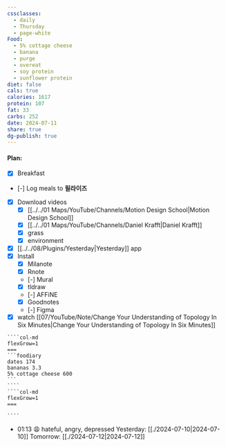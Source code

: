 ```yaml
---
cssclasses:
  - daily
  - Thursday
  - page-white
Food:
  - 5% cottage cheese
  - banana
  - purge
  - overeat
  - soy protein
  - sunflower protein
diet: false
cals: true
calories: 1617
protein: 107
fat: 33
carbs: 252
date: 2024-07-11
share: true
dg-publish: true
---
```

#### Plan:
- [x] Breakfast
- [-] Log meals to **필라이즈**
- [x] Download videos
	- [x] [[../../01 Maps/YouTube/Channels/Motion Design School|Motion Design School]]
	- [x] [[../../01 Maps/YouTube/Channels/Daniel Krafft|Daniel Krafft]]
	- [x] grass
	- [x] environment
- [x] [[../../08/Plugins/Yesterday|Yesterday]] app
- [x] Install
	- [x] Milanote
	- [x] Rnote
	- [-] Mural
	- [x] tldraw
	- [-] AFFiNE
	- [x] Goodnotes
	- [-] Figma
- [x] watch [[07/YouTube/Note/Change Your Understanding of Topology In Six Minutes|Change Your Understanding of Topology In Six Minutes]]

`````col
````col-md
flexGrow=1
===
```foodiary 
dates 174
bananas 3.3
5% cottage cheese 600
```
````
````col-md
flexGrow=1
===

````
`````
- 01:13 😩  hateful, angry, depressed
Yesterday: [[./2024-07-10|2024-07-10]]
Tomorrow: [[./2024-07-12|2024-07-12]]